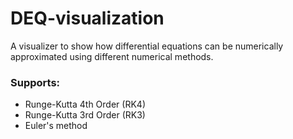 # DEQ-visualization

A visualizer to show how differential equations can be numerically approximated using different numerical methods.

### Supports: 
- Runge-Kutta 4th Order (RK4)
- Runge-Kutta 3rd Order (RK3)
- Euler's method

